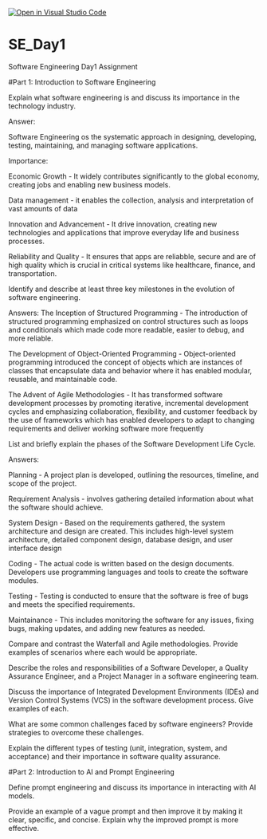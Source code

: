 [![Open in Visual Studio Code](https://classroom.github.com/assets/open-in-vscode-2e0aaae1b6195c2367325f4f02e2d04e9abb55f0b24a779b69b11b9e10269abc.svg)](https://classroom.github.com/online_ide?assignment_repo_id=18490992&assignment_repo_type=AssignmentRepo)
# SE_Day1
Software Engineering Day1 Assignment

#Part 1: Introduction to Software Engineering

Explain what software engineering is and discuss its importance in the technology industry.

Answer:

Software Engineering os the systematic approach in designing, developing, testing, maintaining, and managing software applications.

Importance:

Economic Growth - It widely contributes significantly to the global economy, creating jobs and enabling new business models.

Data management - it enables the collection, analysis and interpretation of vast amounts of data

Innovation and Advancement - It drive innovation, creating new technologies and applications that improve everyday life and business processes.

Reliability and Quality - It ensures that apps are reliabble, secure and are of high quality which is crucial in critical systems like healthcare, finance, and transportation.


Identify and describe at least three key milestones in the evolution of software engineering.

Answers:
The Inception of Structured Programming - The introduction of structured programming emphasized on control structures such as loops and conditionals which made code more readable, easier to debug, and more reliable.

The Development of Object-Oriented Programming - Object-oriented programming introduced the concept of objects which are instances of classes that encapsulate data and behavior where it has enabled modular, reusable, and maintainable code.

The Advent of Agile Methodologies - It has transformed software development processes by promoting iterative, incremental development cycles and emphasizing collaboration, flexibility, and customer feedback by the use of frameworks which has enabled developers to adapt to changing requirements and deliver working software more frequently


List and briefly explain the phases of the Software Development Life Cycle.

Answers:

Planning - A project plan is developed, outlining the resources, timeline, and scope of the project.

Requirement Analysis - involves gathering detailed information about what the software should achieve.

System Design - Based on the requirements gathered, the system architecture and design are created. This includes high-level system architecture, detailed component design, database design, and user interface design

Coding - The actual code is written based on the design documents. Developers use programming languages and tools to create the software modules.

Testing - Testing is conducted to ensure that the software is free of bugs and meets the specified requirements.

Maintainance - This includes monitoring the software for any issues, fixing bugs, making updates, and adding new features as needed.


Compare and contrast the Waterfall and Agile methodologies. Provide examples of scenarios where each would be appropriate.


Describe the roles and responsibilities of a Software Developer, a Quality Assurance Engineer, and a Project Manager in a software engineering team.


Discuss the importance of Integrated Development Environments (IDEs) and Version Control Systems (VCS) in the software development process. Give examples of each.


What are some common challenges faced by software engineers? Provide strategies to overcome these challenges.


Explain the different types of testing (unit, integration, system, and acceptance) and their importance in software quality assurance.


#Part 2: Introduction to AI and Prompt Engineering


Define prompt engineering and discuss its importance in interacting with AI models.


Provide an example of a vague prompt and then improve it by making it clear, specific, and concise. Explain why the improved prompt is more effective.
